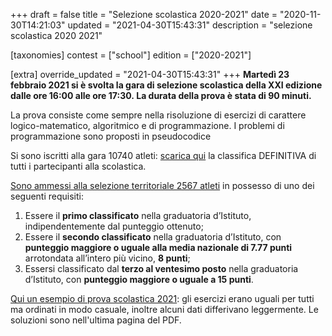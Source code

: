 +++
draft = false
title = "Selezione scolastica 2020-2021"
date = "2020-11-30T14:21:03"
updated = "2021-04-30T15:43:31"
description = "selezione scolastica 2020 2021"

[taxonomies]
contest = ["school"]
edition = ["2020-2021"]

[extra]
override_updated = "2021-04-30T15:43:31"
+++
**Martedì 23 febbraio 2021 si è svolta la gara di selezione scolastica della XXI edizione dalle ore 16:00 alle ore 17:30. La durata della prova è stata di 90 minuti.**

La prova consiste come sempre nella risoluzione di esercizi di carattere logico-matematico, algoritmico e di programmazione. I problemi di programmazione sono proposti in pseudocodice

Si sono iscritti alla gara 10740 atleti: [scarica qui](/oldsite/188/classifica-generale-definitiva-scolastica-2021.xlsx) la classifica DEFINITIVA di tutti i partecipanti alla scolastica.

[Sono ammessi alla selezione territoriale 2567 atleti](/oldsite/188/classifica-definitiva-ammessi-territoriale-2021.xlsx) in possesso di uno dei seguenti requisiti:

1. Essere il **primo classificato** nella graduatoria d’Istituto, indipendentemente dal punteggio ottenuto;<br/>
2. Essere il **secondo classificato** nella graduatoria d’Istituto, con **punteggio maggiore o uguale alla media nazionale di 7.77 punti** arrotondata all’intero più vicino, **8 punti**;<br/>
3. Essersi classificato dal **terzo al ventesimo posto** nella graduatoria d’Istituto, con **punteggio maggiore o uguale a 15 punti**.

[Qui un esempio di prova scolastica 2021](/oldsite/188/Prove_scolastiche_febbraio_2021.pdf): gli esercizi erano uguali per tutti ma ordinati in modo casuale, inoltre alcuni dati differivano leggermente. Le soluzioni sono nell'ultima pagina del PDF.